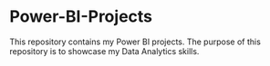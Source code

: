 # Power-BI-Projects
This repository contains my Power BI projects. The purpose of this repository is to showcase my Data Analytics skills.

